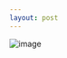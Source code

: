 ```yaml
---
layout: post
---
```


![image](https://github.com/user-attachments/assets/e800d41d-d01a-4949-99b4-d032b7d63755)

